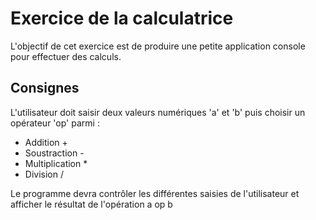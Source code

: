 ﻿# Exercice de la calculatrice
L'objectif de cet exercice est de produire une petite application console pour effectuer des calculs.

## Consignes
L'utilisateur doit saisir deux valeurs numériques 'a' et 'b' puis choisir un opérateur 'op' parmi :
- Addition +
- Soustraction -
- Multiplication *
- Division /

Le programme devra contrôler les différentes saisies de l'utilisateur et afficher le résultat de l'opération a op b
